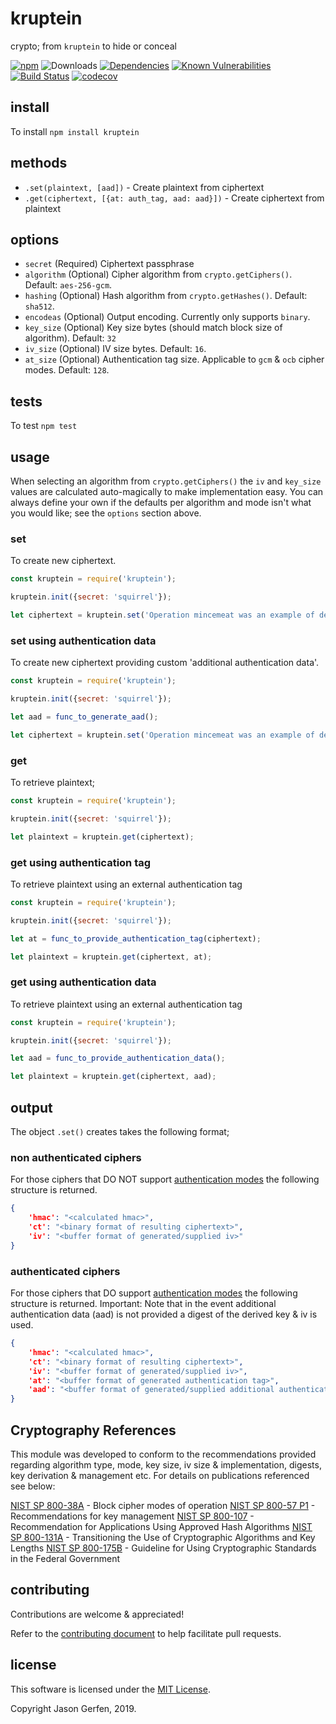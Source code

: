 # kruptein

crypto; from `kruptein` to hide or conceal

[![npm](https://img.shields.io/npm/v/kruptein.svg)](https://npmjs.com/package/kruptein)
![Downloads](https://img.shields.io/npm/dm/kruptein.svg)
[![Dependencies](https://img.shields.io/david/jas-/kruptein.svg)](https://david-dm.org/jas-/kruptein)
[![Known Vulnerabilities](https://snyk.io/test/github/jas-/kruptein/badge.svg)](https://snyk.io/test/github/jas-/kruptein)
[![Build Status](https://travis-ci.org/jas-/kruptein.png?branch=master)](https://travis-ci.org/jas-/kruptein)
[![codecov](https://codecov.io/gh/jas-/kruptein/branch/master/graph/badge.svg)](https://codecov.io/gh/jas-/kruptein)


## install ##
To install `npm install kruptein`


## methods ##
* `.set(plaintext, [aad])` - Create plaintext from ciphertext
* `.get(ciphertext, [{at: auth_tag, aad: aad}])` - Create ciphertext from plaintext


## options ##
* `secret` (Required) Ciphertext passphrase
* `algorithm` (Optional) Cipher algorithm from `crypto.getCiphers()`. Default: `aes-256-gcm`.
* `hashing` (Optional) Hash algorithm from `crypto.getHashes()`. Default: `sha512`.
* `encodeas` (Optional) Output encoding. Currently only supports `binary`.
* `key_size` (Optional) Key size bytes (should match block size of algorithm). Default: `32`
* `iv_size` (Optional) IV size bytes. Default: `16`.
* `at_size` (Optional) Authentication tag size. Applicable to `gcm` & `ocb` cipher modes. Default: `128`.


## tests ##
To test `npm test`


## usage ##
When selecting an algorithm from `crypto.getCiphers()` the
`iv` and `key_size` values are calculated auto-magically to make implementation 
easy. You can always define your own if the defaults per algorithm and mode
isn't what you would like; see the `options` section above.

### set ###
To create new ciphertext.

```javascript
const kruptein = require('kruptein');

kruptein.init({secret: 'squirrel'});

let ciphertext = kruptein.set('Operation mincemeat was an example of deception');
```

### set using authentication data ###
To create new ciphertext providing custom 'additional authentication data'.

```javascript
const kruptein = require('kruptein');

kruptein.init({secret: 'squirrel'});

let aad = func_to_generate_aad();

let ciphertext = kruptein.set('Operation mincemeat was an example of deception', aad);
```


### get ###
To retrieve plaintext; 

```javascript
const kruptein = require('kruptein');

kruptein.init({secret: 'squirrel'});

let plaintext = kruptein.get(ciphertext);
```

### get using authentication tag ###
To retrieve plaintext using an external authentication tag

```javascript
const kruptein = require('kruptein');

kruptein.init({secret: 'squirrel'});

let at = func_to_provide_authentication_tag(ciphertext);

let plaintext = kruptein.get(ciphertext, at);
```

### get using authentication data ###
To retrieve plaintext using an external authentication tag

```javascript
const kruptein = require('kruptein');

kruptein.init({secret: 'squirrel'});

let aad = func_to_provide_authentication_data();

let plaintext = kruptein.get(ciphertext, aad);
```


## output ##
The object `.set()` creates takes the following format;

### non authenticated ciphers ###
For those ciphers that DO NOT support [authentication modes](https://csrc.nist.gov/projects/block-cipher-techniques/bcm/modes-develoment) the following structure is returned.

```json
{
    'hmac': "<calculated hmac>",
    'ct': "<binary format of resulting ciphertext>",
    'iv': "<buffer format of generated/supplied iv>"
}
```

### authenticated ciphers ###
For those ciphers that DO support [authentication modes](https://csrc.nist.gov/projects/block-cipher-techniques/bcm/modes-develoment) the following structure is returned.
Important: Note that in the event additional authentication data (aad) is not provided a digest of the derived key & iv is used.
```json
{
    'hmac': "<calculated hmac>",
    'ct': "<binary format of resulting ciphertext>",
    'iv': "<buffer format of generated/supplied iv>",
    'at': "<buffer format of generated authentication tag>",
    'aad': "<buffer format of generated/supplied additional authentication data>"
}
```

## Cryptography References ##
This module was developed to conform to the recommendations provided regarding algorithm type, mode, key size, iv size & implementation, digests, key derivation & management etc. For details on publications referenced see below:

[NIST SP 800-38A](https://nvlpubs.nist.gov/nistpubs/Legacy/SP/nistspecialpublication800-38a.pdf) - Block cipher modes of operation
[NIST SP 800-57 P1](https://nvlpubs.nist.gov/nistpubs/SpecialPublications/NIST.SP.800-57pt1r4.pdf) - Recommendations for key management
[NIST SP 800-107](https://nvlpubs.nist.gov/nistpubs/Legacy/SP/nistspecialpublication800-107r1.pdf) - Recommendation for Applications Using Approved Hash Algorithms
[NIST SP 800-131A](https://nvlpubs.nist.gov/nistpubs/SpecialPublications/NIST.SP.800-131Ar2.pdf) - Transitioning the Use of Cryptographic Algorithms and Key Lengths
[NIST SP 800-175B](https://nvlpubs.nist.gov/nistpubs/SpecialPublications/NIST.SP.800-175B.pdf) - Guideline for Using Cryptographic Standards in the Federal Government


## contributing ##
Contributions are welcome & appreciated!

Refer to the [contributing document](https://github.com/jas-/kruptein/blob/master/CONTRIBUTING.md)
to help facilitate pull requests.

## license ##
This software is licensed under the [MIT License](https://github.com/jas-/kruptein/blob/master/LICENSE).

Copyright Jason Gerfen, 2019.